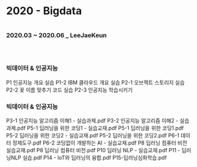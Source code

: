 <h1>2020 - Bigdata<h1>
<h3>2020.03 ~ 2020.06 _ LeeJaeKeun<h3>
<br/>
  
<h3>빅데이터 & 인공지능</h3>
P1 인공지능 개요 실습
P1-2 IBM 클라우드 개요 실습
P2-1 오브젝트 스토리지 실습
P2-2 꽃 이름 맞추기 코드 실습
P2-3 인공지능 학습시키기
<br/>


<h3>빅데이터 & 인공지능</h3>
P3-1 인공지능 알고리즘 이해1 - 실습과제.pdf
P3-2 인공지능 알고리즘 이해2 - 실습과제.pdf
P5-1 딥러닝을 위한 코딩1 - 실습교재.pdf
P5-1 딥러닝을 위한 코딩1.pdf
P5-2 딥러닝을 위한 코딩2 - 실습교재.pdf
P5-2 딥러닝을 위한 코딩2.pdf
P6-1 데이터 정제도구.pdf
P6-2 코딩없이 개발하는 AI - 실습교재.pdf
P8 딥러닝 컴퓨터 비전 실습교재.pdf
P8 딥러닝 컴퓨터 비전.pdf
P10 딥러닝 NLP - 실습교재.pdf
P11 - 딥러닝NLP 실습.pdf
P14 - IoT와 딥러닝의 융합.pdf
P15-딥러닝심화학습.pdf




